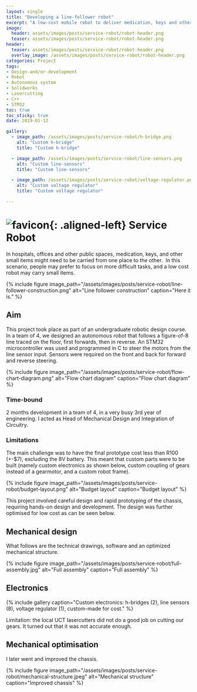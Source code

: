 ```yaml
---
layout: single
title: "Developing a line-follower robot"
excerpt: "A low-cost mobile robot to deliver medication, keys and other small items."
image:
  header: assets/images/posts/service-robot/robot-header.png
  teaser: assets/images/posts/service-robot/robot-header.png
header:
  teaser: assets/images/posts/service-robot/robot-header.png
  overlay_image: /assets/images/posts/service-robot/robot-header.png
categories: Project
tags:
- Design-and/or-development
- Robot
- Autonomous system
- Solidworks
- Lasercutting
- C++
- STM32
toc: true
toc_sticky: true
date: 2019-01-12

gallery:
  - image_path: /assets/images/posts/service-robot/h-bridge.png
    alt: "Custom h-bridge"
    title: "Custom h-bridge"

  - image_path: /assets/images/posts/service-robot/line-sensors.png
    alt: "Custom line-sensors"
    title: "Custom line-sensors"

  - image_path: /assets/images/posts/service-robot/voltage-regulator.png
    alt: "Custom voltage regulator"
    title: "Custom voltage regulator"

---
```


# ![favicon](/assets/images/favicon.jpg){: .aligned-left} Service Robot

In hospitals, offices and other public spaces, medication, keys, and other small items might need to be carried from one place to the other.  In this scenario, people may prefer to focus on more difficult tasks, and a low cost  robot may carry small items.

{%
include figure
image_path="/assets/images/posts/service-robot/line-follower-construction.png"
alt="Line follower construction"
caption="Here it is."
%}

## Aim
This project took place as part of an undergraduate robotic design course. In a team of 4, we designed an autonomous robot that follows a figure-of-8 line traced on the floor, first forwards, then in reverse.  An STM32 microcontroller was used and programmed in C to steer the motors from the line sensor input. Sensors were required on the front and back for forward and reverse steering.

{%
include figure
image_path="/assets/images/posts/service-robot/flow-chart-diagram.png"
alt="Flow chart diagram"
caption="Flow chart diagram"
%}

### Time-bound
2 months development in a team of 4, in a very busy 3rd year of engineering.
I acted as Head of Mechanical Design and Integration of Circuitry.

### Limitations
The main challenge was to have the final prototype cost less than R100 (+-$7), excluding the 8V battery. This meant that custom parts were to be built (namely custom electronics as shown below, custom coupling of gears instead of a gearmotor, and a custom robot frame).

{%
include figure
image_path="/assets/images/posts/service-robot/budget-layout.png"
alt="Budget layout"
caption="Budget layout"
%}

This project involved careful design and rapid prototyping of the chassis, requiring hands-on design and development.
The design was further optimised for low cost as can be seen below.

## Mechanical design
What follows are the technical drawings, software and an optimized mechanical structure.

{%
include figure
image_path="/assets/images/posts/service-robot/full-assembly.jpg"
alt="Full assembly"
caption="Full assembly"
%}

## Electronics
{% include gallery caption="Custom electronics: h-bridges (2), line sensors (8), voltage regulator (1), custom-made for cost." %}

Limitation: the local UCT lasercutters did not do a good job on cutting our gears. It turned out that it was not accurate enough.

## Mechanical optimisation
I later went and improved the chassis.

{%
include figure
image_path="/assets/images/posts/service-robot/mechanical-structure.jpeg"
alt="Mechanical structure"
caption="Improved chassis"
%}
